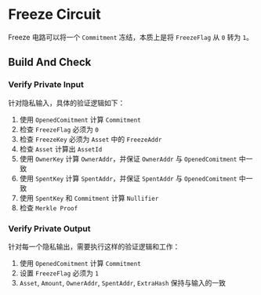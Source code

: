 # Freeze Circuit

Freeze 电路可以将一个 `Commitment` 冻结，本质上是将 `FreezeFlag` 从 `0` 转为 `1`。

## Build And Check

### Verify Private Input

针对隐私输入，具体的验证逻辑如下：

1. 使用 `OpenedComitment` 计算 `Commitment`
2. 检查 `FreezeFlag` 必须为 `0`
3. 检查 `FreezeKey` 必须为 `Asset` 中的 `FreezeAddr`
4. 检查 `Asset` 计算出 `AssetId`
5. 使用 `OwnerKey` 计算 `OwnerAddr`，并保证 `OwnerAddr` 与 `OpenedComitment` 中一致
6. 使用 `SpentKey` 计算 `SpentAddr`，并保证 `SpentAddr` 与 `OpenedComitment` 中一致
7. 使用 `SpentKey` 和 `Commitment` 计算 `Nullifier`
8. 检查 `Merkle Proof`

### Verify Private Output

针对每一个隐私输出，需要执行这样的验证逻辑和工作：

1. 使用 `OpenedComitment` 计算 `Commitment`
2. 设置 `FreezeFlag` 必须为 `1`
3. `Asset`, `Amount`, `OwnerAddr`, `SpentAddr`, `ExtraHash` 保持与输入的一致
